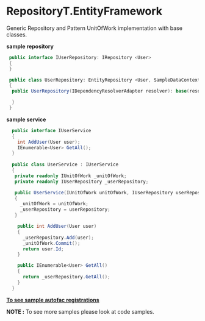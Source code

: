 RepositoryT.EntityFramework
========

Generic Repository and Pattern UnitOfWork implementation with base classes.

**sample repository**
```csharp
 public interface IUserRepository: IRepository <User> 
 {
 }

 public class UserRepository: EntityRepository <User, SampleDataContext> , IUserRepository 
 {
  public UserRepository(IDependencyResolverAdapter resolver): base(resolver) {

  }
 }
```

**sample service**
```csharp
  public interface IUserService
  {
    int AddUser(User user);
    IEnumerable<User> GetAll();
  }
  
  public class UserService : IUserService
  {
   private readonly IUnitOfWork _unitOfWork;
   private readonly IUserRepository _userRepository;

   public UserService(IUnitOfWork unitOfWork, IUserRepository userRepository)
   {
     _unitOfWork = unitOfWork;
     _userRepository = userRepository;
   }

    public int AddUser(User user)
    {
      _userRepository.Add(user);
      _unitOfWork.Commit();
      return user.Id;
    }

    public IEnumerable<User> GetAll()
    {
      return _userRepository.GetAll();
    }
  }
```

**[To see sample autofac registrations](https://github.com/ziyasal/RepositoryT.EntityFramework/blob/master/RepositoryT.EntityFramework.AutofacConsoleSample/IoC.cs)**

**NOTE :** To see more samples please look at code samples.
